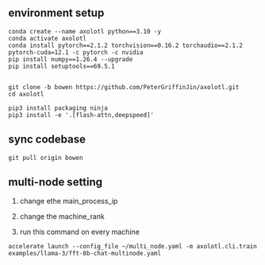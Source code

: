 
## environment setup
```
conda create --name axolotl python==3.10 -y
conda activate axolotl
conda install pytorch==2.1.2 torchvision==0.16.2 torchaudio==2.1.2 pytorch-cuda=12.1 -c pytorch -c nvidia
pip install numpy==1.26.4 --upgrade
pip install setuptools==69.5.1


git clone -b bowen https://github.com/PeterGriffinJin/axolotl.git
cd axolotl

pip3 install packaging ninja
pip3 install -e '.[flash-attn,deepspeed]'
```

## sync codebase
```
git pull origin bowen
```

## multi-node setting

1. change ethe main_process_ip

2. change the machine_rank

3. run this command on every machine
```
accelerate launch --config_file ~/multi_node.yaml -m axolotl.cli.train examples/llama-3/fft-8b-chat-multinode.yaml
```
